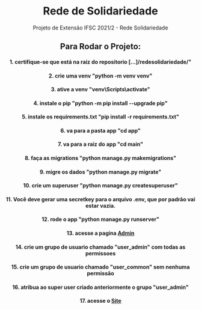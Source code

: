 <h1 align="center">Rede de Solidariedade</h1>
<p></p>
<p></p>
<p></p>
<p align="center">Projeto de Extensão IFSC 2021/2 - Rede Solidariedade</p>
<p></p>
<p></p>
<p></p>
<h2 align="center">Para Rodar o Projeto:</h2>
<p></p>
<p></p>
<p></p>
<h4 align="center">1. certifique-se que está na raiz do repositorio [...]/redesolidariedade/"</h4>
<h4 align="center">2. crie uma venv "python -m venv venv"</h4>
<h4 align="center">3. ative a venv "venv\Scripts\activate"</h4>
<h4 align="center">4. instale o pip "python -m pip install --upgrade pip"</h4>
<h4 align="center">5. instale os requirements.txt "pip install -r requirements.txt"</h4>
<h4 align="center">6. va para a pasta app "cd app" </h4>
<h4 align="center">7. va para a raiz do app "cd main"</h4>
<h4 align="center">8. faça as migrations "python manage.py makemigrations"</h4>
<h4 align="center">9. migre os dados "python manage.py migrate"</h4>
<h4 align="center">10. crie um superuser "python manage.py createsuperuser"</h4>
<h4 align="center">11. Você deve gerar uma secretkey para o arquivo .env, que por padrão vai estar vazia.</h4>
<h4 align="center">12. rode o app "python manage.py runserver"</h4>
<h4 align="center">13. acesse a pagina <a href='http://127.0.0.1:8000/admin' target="_blank">Admin</a></h4>
<h4 align="center">14. crie um grupo de usuario chamado "user_admin" com todas as permissoes</h4>
<h4 align="center">15. crie um grupo de usuario chamado "user_common" sem nenhuma permissão</h4>
<h4 align="center">16. atribua ao super user criado anteriormente o grupo "user_admin"</h4>
<h4 align="center">17. acesse o <a href='http://127.0.0.1:8000/' target="_blank">Site</a></h4>
